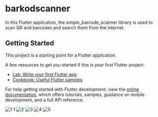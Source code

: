 # barkodscanner

In this Flutter application, the simple_barcode_scanner library is used to scan QR and barcodes and search them from the internet.
## Getting Started

This project is a starting point for a Flutter application.

A few resources to get you started if this is your first Flutter project:

- [Lab: Write your first Flutter app](https://docs.flutter.dev/get-started/codelab)
- [Cookbook: Useful Flutter samples](https://docs.flutter.dev/cookbook)

For help getting started with Flutter development, view the
[online documentation](https://docs.flutter.dev/), which offers tutorials,
samples, guidance on mobile development, and a full API reference.

![1 1](https://github.com/user-attachments/assets/f3532bab-d167-4950-babc-9b91c24a11f2)
![2](https://github.com/user-attachments/assets/ca251228-4611-4f84-930d-e2dd0aae291e)
![3](https://github.com/user-attachments/assets/2461c4a6-ecbc-4065-9031-5075446edacd)
![4](https://github.com/user-attachments/assets/0fceaf15-5988-4773-b26d-ebce3acf957d)
![5](https://github.com/user-attachments/assets/09ebbe2c-4f78-430e-8513-872d543a7b19)




